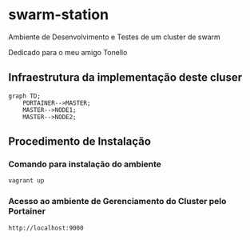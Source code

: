 # swarm-station
Ambiente de Desenvolvimento e Testes de um cluster de swarm

Dedicado para o meu amigo Tonello

## Infraestrutura da implementação deste cluser
```mermaid
graph TD;
    PORTAINER-->MASTER;
    MASTER-->NODE1;
    MASTER-->NODE2;
```

## Procedimento de Instalação
### Comando para instalação do ambiente
```sh
vagrant up
```
### Acesso ao ambiente de Gerenciamento do Cluster pelo Portainer
```sh
http://localhost:9000
```

